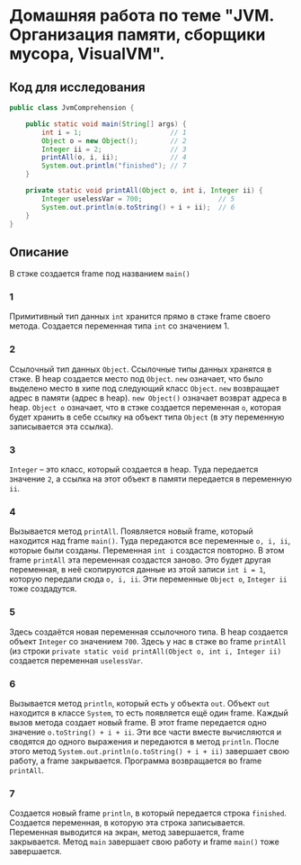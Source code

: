 # Домашняя работа по теме "JVM. Организация памяти, сборщики мусора, VisualVM".

## Код для исследования
```java
public class JvmComprehension {

    public static void main(String[] args) {
        int i = 1;                      // 1
        Object o = new Object();        // 2
        Integer ii = 2;                 // 3
        printAll(o, i, ii);             // 4
        System.out.println("finished"); // 7
    }

    private static void printAll(Object o, int i, Integer ii) {
        Integer uselessVar = 700;                   // 5
        System.out.println(o.toString() + i + ii);  // 6
    }
}
```
## Описание
В стэке создается frame под названием `main()`
### 1
Примитивный тип данных `int` хранится прямо в стэке frame своего метода. Создается переменная типа `int` со значением 1.
### 2
Cсылочный тип данных `Object`. Ссылочные типы данных хранятся в стэке. В heap создается место под `Object`. `new` означает, что было выделено место в хипе под следующий класс `Object`. `new` возвращает адрес в памяти (адрес в heap). `new Object()` означает возврат адреса в heap. `Object o` означает, что в стэке создается переменная `о`, которая будет хранить в себе ссылку на объект типа `Object` (в эту переменную записывается эта ссылка).
### 3
`Integer` – это класс, который создается в heap. Туда передается значение `2`, а ссылка на этот объект в памяти передается в переменную `ii`.
### 4
Вызывается метод `printAll`. Появляется новый frame, который находится над frame `main()`. Туда передаются все переменные `o, i, ii`, которые были созданы.
Переменная `int i` создастся повторно. В этом frame `printAll` эта переменная создастся заново. Это будет другая переменная, в неё скопируются данные из этой записи `int i = 1`, которую передали сюда `o, i, ii`. Эти переменные `Object o`, `Integer ii` тоже создадутся.
### 5
Здесь создаётся новая переменная ссылочного типа. В heap создается объект `Integer` со значением `700`. Здесь у нас в стэке во frame `printAll` (из строки `private static void printAll(Object o, int i, Integer ii)` создается переменная `uselessVar`.
### 6
Вызывается метод `println`, который есть у объекта `out`. Объект `out` находится в классе `System`, то есть появляется ещё один frame. Каждый вызов метода создает новый frame. В этот frame передается одно значение `o.toString() + i + ii`. Эти все части вместе вычисляются и сводятся до одного выражения и передаются в метод `println`. После этого метод `System.out.println(o.toString() + i + ii)` завершает свою работу, а frame закрывается. Программа возвращается во frame `printAll`.
### 7
Создается новый frame `println`, в который передается строка `finished`. Создается переменная, в которую эта строка записывается. Переменная выводится на экран, метод завершается, frame закрывается. Метод `main` завершает свою работу и frame `main()` тоже завершается.
